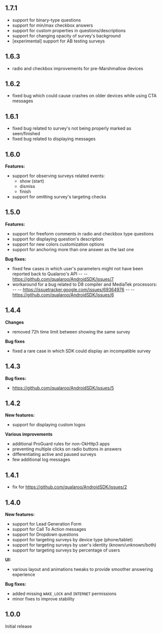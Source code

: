 ## 1.7.1
- support for binary-type questions
- support for min/max checkbox answers
- support for custom properties in questions/descriptions
- support for changing opacity of survey's background
- [experimental] support for AB testing surveys

## 1.6.3
- radio and checkbox improvements for pre-Marshmallow devices

## 1.6.2
- fixed bug which could cause crashes on older devices while using CTA messages

## 1.6.1
- fixed bug related to survey's not being properly marked as seen/finished
- fixed bug related to displaying messages

## 1.6.0
**Features:**
- support for observing surveys related events:
  - show (start)
  - dismiss
  - finish
- support for omitting survey's targeting checks

## 1.5.0
**Features:**
- support for freeform comments in radio and checkbox type questions
- support for displaying question's description
- support for new colors customization options
- support for anchoring more than one answer as the last one

**Bug fixes:**
- fixed few cases in which user's parameters might not have been reported back to Qualaroo's API
-- -- https://github.com/qualaroo/AndroidSDK/issues/7
- workaround for a bug related to D8 compiler and MediaTek processors:
-- -- https://issuetracker.google.com/issues/69364976
-- -- https://github.com/qualaroo/AndroidSDK/issues/6

## 1.4.4
**Changes**
- removed 72h time limit between showing the same survey

**Bug fixes**
- fixed a rare case in which SDK could display an incompatible survey

## 1.4.3
**Bug fixes:**
- https://github.com/qualaroo/AndroidSDK/issues/5

## 1.4.2
**New features:**
- support for displaying custom logos

**Various improvements**
- additional ProGuard rules for non-OkHttp3 apps
- preventing multiple clicks on radio buttons in answers
- differentiating active and paused surveys
- few additional log messages

## 1.4.1
- fix for https://github.com/qualaroo/AndroidSDK/issues/2

## 1.4.0
**New features:**
- support for Lead Generation Form
- support for Call To Action messages
- support for Dropdown questions
- support for targeting surveys by device type (phone/tablet)
- support for targeting surveys by user's identity (known/unknown/both)
- support for targeting surveys by percentage of users

**UI:**
- various layout and animations tweaks to provide smoother answering experience

**Bug fixes:**
- added missing `WAKE_LOCK` and `INTERNET` permissions
- minor fixes to improve stability

## 1.0.0
Initial release
